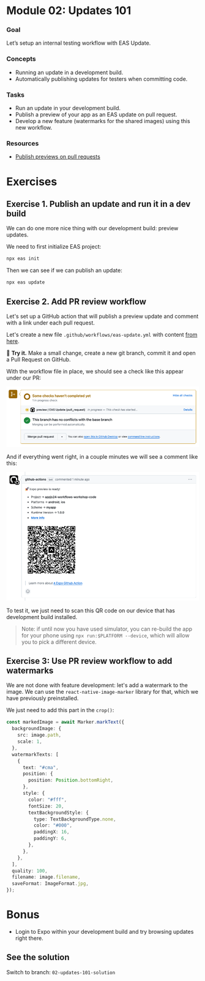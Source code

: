 # Module 02: Updates 101

### Goal

Let’s setup an internal testing workflow with EAS Update.

### Concepts

- Running an update in a development build.
- Automatically publishing updates for testers when committing code.

### Tasks

- Run an update in your development build.
- Publish a preview of your app as an EAS update on pull request.
- Develop a new feature (watermarks for the shared images) using this new workflow.

### Resources

- [Publish previews on pull requests](https://docs.expo.dev/eas-update/github-actions/#publish-previews-on-pull-requests)

# Exercises

## Exercise 1. Publish an update and run it in a dev build

We can do one more nice thing with our development build: preview updates.

We need to first initialize EAS project:

```bash
npx eas init
```

Then we can see if we can publish an update:

```bash
npx eas update
```

## Exercise 2. Add PR review workflow

Let's set up a GitHub action that will publish a preview update and comment with a link under each pull request.

Let's create a new file `.github/workflows/eas-update.yml` with content [from here](/files/02/preview.yml).

🏃 **Try it.** Make a small change, create a new git branch, commit it and open a Pull Request on GitHub.

With the workflow file in place, we should see a check like this appear under our PR:

![GitHub checks](/assets/02/github-checks.png)

And if everything went right, in a couple minutes we will see a comment like this:

![GitHub comment](/assets/02/comment.png)

To test it, we just need to scan this QR code on our device that has development build installed.

> Note: if until now you have used simulator, you can re-build the app for your phone using `npx run:$PLATFORM --device`, which will allow you to pick a different device.

## Exercise 3: Use PR review workflow to add watermarks

We are not done with feature development: let's add a watermark to the image. We can use the `react-native-image-marker` library for that, which we have previously preinstalled.

We just need to add this part in the `crop()`:

```ts
const markedImage = await Marker.markText({
  backgroundImage: {
    src: image.path,
    scale: 1,
  },
  watermarkTexts: [
    {
      text: "#cma",
      position: {
        position: Position.bottomRight,
      },
      style: {
        color: "#fff",
        fontSize: 20,
        textBackgroundStyle: {
          type: TextBackgroundType.none,
          color: "#000",
          paddingX: 16,
          paddingY: 6,
        },
      },
    },
  ],
  quality: 100,
  filename: image.filename,
  saveFormat: ImageFormat.jpg,
});
```

# Bonus

- Login to Expo within your development build and try browsing updates right there.

## See the solution

Switch to branch: `02-updates-101-solution`
